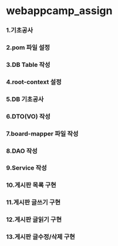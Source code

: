 # webappcamp_assign
### 1.기초공사
### 2.pom 파일 설정
### 3.DB Table 작성
### 4.root-context 설정
### 5.DB 기초공사
### 6.DTO(VO) 작성
### 7.board-mapper 파일 작성
### 8.DAO 작성
### 9.Service 작성
### 10.게시판 목록 구현
### 11.게시판 글쓰기 구현
### 12.게시판 글읽기 구현
### 13.게시판 글수정/삭제 구현
